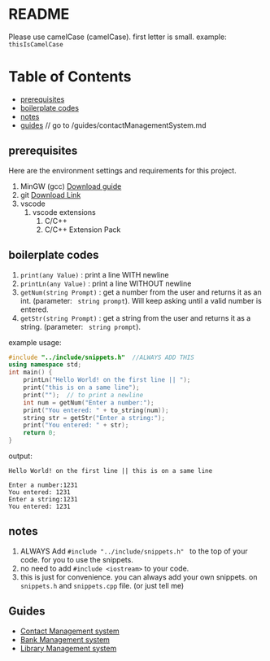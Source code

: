 <!-- header -->

# README

Please use camelCase (camelCase). first letter is small. example: `thisIsCamelCase`
<!-- create a easy navigation -->
Table of Contents
=================
- [prerequisites](#prerequisites)
- [boilerplate codes](#boilerplate-codes)
- [notes](#notes)
- [guides](#guides) // go to /guides/contactManagementSystem.md

## prerequisites
Here are the environment settings and requirements for this project.
 1. MinGW (gcc) [Download guide](https://code.visualstudio.com/docs/cpp/config-mingw)
 1. git [Download Link](https://github.com/git-for-windows/git/releases/download/v2.42.0.windows.2/Git-2.42.0.2-64-bit.exe)
 1. vscode
    1. vscode extensions
        1. C/C++
        1. C/C++ Extension Pack

## boilerplate codes

1. `print(any Value)` : print a line WITH newline
1. `printLn(any Value)` : print a line WITHOUT newline
3. `getNum(string Prompt)` : get a number from the user and returns it as an int. (parameter: ` string prompt`). Will keep asking until a valid number is entered.
4. `getStr(string Prompt)` : get a string from the user and returns it as a string. (parameter: ` string prompt`).

example usage:

```cpp
#include "../include/snippets.h"  //ALWAYS ADD THIS
using namespace std;
int main() {
    printLn("Hello World! on the first line || ");
    print("this is on a same line");
    print("");  // to print a newline
    int num = getNum("Enter a number:");
    print("You entered: " + to_string(num));
    string str = getStr("Enter a string:");
    print("You entered: " + str);
    return 0;
}
```

output:

```
Hello World! on the first line || this is on a same line

Enter a number:1231
You entered: 1231
Enter a string:1231
You entered: 1231
```

## notes

1. ALWAYS Add `#include "../include/snippets.h" ` to the top of your code. for you to use the snippets.
2. no need to add `#include <iostream>` to your code.
3. this is just for convenience. you can always add your own snippets. on `snippets.h` and `snippets.cpp` file. (or just tell me)

## Guides
- [Contact Management system](/guides/contactMangagementSystem.md)
- [Bank Management system](/guides/bankManagementSystem.md)
- [Library Management system](/guides/libraryManagementSystem.md)
